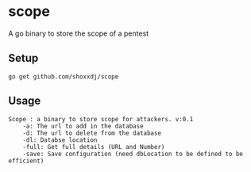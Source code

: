 # scope 

A go binary to store the scope of a pentest 

## Setup
```
go get github.com/shoxxdj/scope
```
## Usage
```
Scope : a binary to store scope for attackers. v:0.1
	-a: The url to add in the database
	-d: The url to delete from the database
	-dl: Databse location
	-full: Get full details (URL and Number)
	-save: Save configuration (need dbLocation to be defined to be efficient)
```
